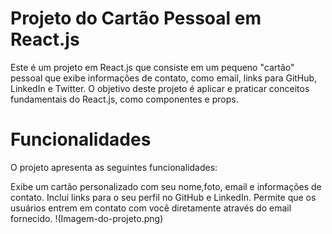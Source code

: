 # Projeto do Cartão Pessoal em React.js
Este é um projeto em React.js que consiste em um pequeno "cartão" pessoal que exibe informações de contato, como email, links para GitHub, LinkedIn e Twitter. O objetivo deste projeto é aplicar e praticar conceitos fundamentais do React.js, como componentes e props.

# Funcionalidades
O projeto apresenta as seguintes funcionalidades:

Exibe um cartão personalizado com seu nome,foto, email e informações de contato.
Inclui links para o seu perfil no GitHub e LinkedIn.
Permite que os usuários entrem em contato com você diretamente através do email fornecido.
!(Imagem-do-projeto.png)
